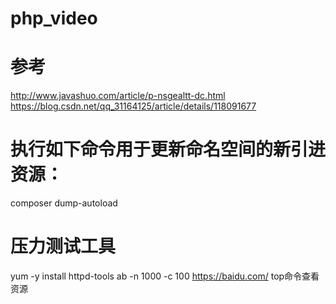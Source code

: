 # php_video

# 参考
http://www.javashuo.com/article/p-nsgealtt-dc.html
https://blog.csdn.net/qq_31164125/article/details/118091677

# 执行如下命令用于更新命名空间的新引进资源：
composer dump-autoload

# 压力测试工具
yum -y install httpd-tools
ab -n 1000 -c 100 https://baidu.com/
top命令查看资源

